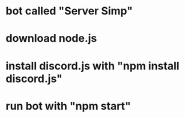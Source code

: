 # bot called "Server Simp"
# download node.js
# install discord.js with "npm install discord.js"
# run bot with "npm start"
